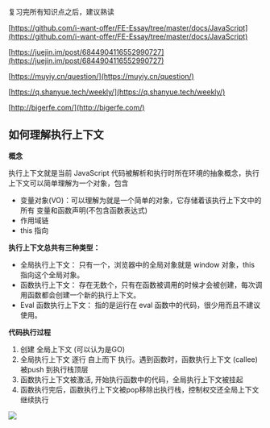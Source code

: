 复习完所有知识点之后，建议熟读

[https://github.com/i-want-offer/FE-Essay/tree/master/docs/JavaScript](https://github.com/i-want-offer/FE-Essay/tree/master/docs/JavaScript)

[https://juejin.im/post/6844904116552990727](https://juejin.im/post/6844904116552990727)

[https://muyiy.cn/question/](https://muyiy.cn/question/)

[https://q.shanyue.tech/weekly/](https://q.shanyue.tech/weekly/)

[http://bigerfe.com/](http://bigerfe.com/)


## 如何理解执行上下文

**概念**

执行上下文就是当前 JavaScript 代码被解析和执行时所在环境的抽象概念，执行上下文可以简单理解为一个对象，包含
- 变量对象(VO)：可以理解为就是一个简单的对象，它存储着该执行上下文中的所有 变量和函数声明(不包含函数表达式)
- 作用域链
- this 指向

**执行上下文总共有三种类型：**

- 全局执行上下文： 只有一个，浏览器中的全局对象就是 window 对象，this 指向这个全局对象。
- 函数执行上下文： 存在无数个，只有在函数被调用的时候才会被创建，每次调用函数都会创建一个新的执行上下文。
- Eval 函数执行上下文： 指的是运行在 eval 函数中的代码，很少用而且不建议使用。

**代码执行过程**

1. 创建 全局上下文 (可以认为是GO)
2. 全局执行上下文 逐行 自上而下 执行。遇到函数时，函数执行上下文 (callee) 被push 到执行栈顶层
3. 函数执行上下文被激活, 开始执行函数中的代码，全局执行上下文被挂起
4. 函数执行完后，函数执行上下文被pop移除出执行栈，控制权交还全局上下文继续执行

![](https://image.yangxiansheng.top/img/20201215200411.png?imglist)

